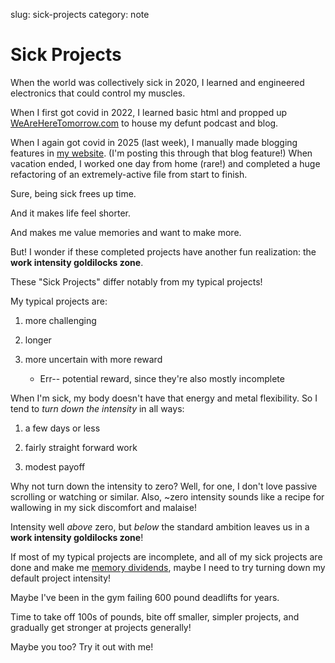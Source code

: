 slug: sick-projects
category: note

# Sick Projects

When the world was collectively sick in 2020, I learned and engineered electronics that could control my muscles.

When I first got covid in 2022, I learned basic html and propped up [WeAreHereTomorrow.com](https://weareheretomorrow.com/) to house my defunt podcast and blog. 

When I again got covid in 2025 (last week), I manually made blogging features in [my website](https://johnmundahl.com/jottings/). (I'm posting this through that blog feature!) When vacation ended, I worked one day from home (rare!) and completed a huge refactoring of an extremely-active file from start to finish. 

Sure, being sick frees up time. 

And it makes life feel shorter. 

And makes me value memories and want to make more.

But! I wonder if these completed projects have another fun realization: the **work intensity goldilocks zone**.

These "Sick Projects" differ notably from my typical projects! 

My typical projects are:

1. more challenging

1. longer

1. more uncertain with more reward

    - Err-- potential reward, since they're also mostly incomplete

When I'm sick, my body doesn't have that energy and metal flexibility. So I tend to *turn down the intensity* in all ways: 

1. a few days or less

3. fairly straight forward work

5. modest payoff

Why not turn down the intensity to zero? Well, for one, I don't love passive scrolling or watching or similar. Also, ~zero intensity sounds like a recipe for wallowing in my sick discomfort and malaise!

Intensity well *above* zero, but *below* the standard ambition leaves us in a **work intensity goldilocks zone**!

If most of my typical projects are incomplete, and all of my sick projects are done and make me [memory dividends](https://mikekarnj.com/posts/memory-dividends), maybe I need to try turning down my default project intensity!

Maybe I've been in the gym failing 600 pound deadlifts for years. 

Time to take off 100s of pounds, bite off smaller, simpler projects, and gradually get stronger at projects generally!

Maybe you too? Try it out with me!
